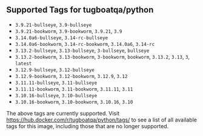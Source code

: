 ## Supported Tags for tugboatqa/python

* `3.9.21-bullseye`, `3.9-bullseye`
* `3.9.21-bookworm`, `3.9-bookworm`, `3.9.21`, `3.9`
* `3.14.0a6-bullseye`, `3.14-rc-bullseye`
* `3.14.0a6-bookworm`, `3.14-rc-bookworm`, `3.14.0a6`, `3.14-rc`
* `3.13.2-bullseye`, `3.13-bullseye`, `3-bullseye`, `bullseye`
* `3.13.2-bookworm`, `3.13-bookworm`, `3-bookworm`, `bookworm`, `3.13.2`, `3.13`, `3`, `latest`
* `3.12.9-bullseye`, `3.12-bullseye`
* `3.12.9-bookworm`, `3.12-bookworm`, `3.12.9`, `3.12`
* `3.11.11-bullseye`, `3.11-bullseye`
* `3.11.11-bookworm`, `3.11-bookworm`, `3.11.11`, `3.11`
* `3.10.16-bullseye`, `3.10-bullseye`
* `3.10.16-bookworm`, `3.10-bookworm`, `3.10.16`, `3.10`

The above tags are currently supported. Visit https://hub.docker.com/r/tugboatqa/python/tags/ to see a list of all available tags for this image, including those that are no longer supported.
